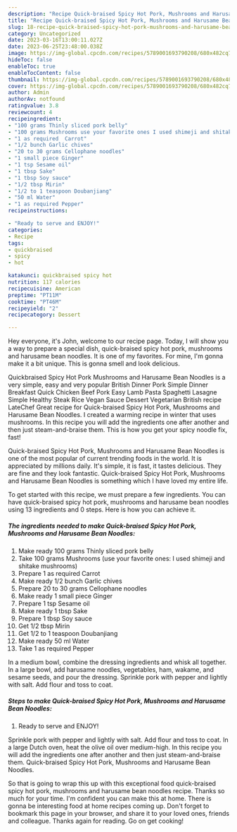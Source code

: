 ```yaml
---
description: "Recipe Quick-braised Spicy Hot Pork, Mushrooms and Harusame Bean Noodles yang Delicious"
title: "Recipe Quick-braised Spicy Hot Pork, Mushrooms and Harusame Bean Noodles yang Delicious"
slug: 18-recipe-quick-braised-spicy-hot-pork-mushrooms-and-harusame-bean-noodles-yang-delicious
category: Uncategorized
date: 2023-03-16T13:00:11.027Z
date: 2023-06-25T23:48:00.038Z
image: https://img-global.cpcdn.com/recipes/5789001693790208/680x482cq70/quick-braised-spicy-hot-pork-mushrooms-and-harusame-bean-noodles-recipe-main-photo.jpg
hideToc: false
enableToc: true
enableTocContent: false
thumbnail: https://img-global.cpcdn.com/recipes/5789001693790208/680x482cq70/quick-braised-spicy-hot-pork-mushrooms-and-harusame-bean-noodles-recipe-main-photo.jpg
cover: https://img-global.cpcdn.com/recipes/5789001693790208/680x482cq70/quick-braised-spicy-hot-pork-mushrooms-and-harusame-bean-noodles-recipe-main-photo.jpg
author: Admin
authorAv: notfound
ratingvalue: 3.8
reviewcount: 4
recipeingredient:
- "100 grams Thinly sliced pork belly"
- "100 grams Mushrooms use your favorite ones I used shimeji and shitake mushrooms"
- "1 as required  Carrot"
- "1/2 bunch Garlic chives"
- "20 to 30 grams Cellophane noodles"
- "1 small piece Ginger"
- "1 tsp Sesame oil"
- "1 tbsp Sake"
- "1 tbsp Soy sauce"
- "1/2 tbsp Mirin"
- "1/2 to 1 teaspoon Doubanjiang"
- "50 ml Water"
- "1 as required Pepper"
recipeinstructions:

- "Ready to serve and ENJOY!"
categories:
- Recipe
tags:
- quickbraised
- spicy
- hot

katakunci: quickbraised spicy hot 
nutrition: 117 calories
recipecuisine: American
preptime: "PT11M"
cooktime: "PT46M"
recipeyield: "2"
recipecategory: Dessert

---
```



Hey everyone, it's John, welcome to our recipe page. Today, I will show you a way to prepare a special dish, quick-braised spicy hot pork, mushrooms and harusame bean noodles. It is one of my favorites. For mine, I'm gonna make it a bit unique. This is gonna smell and look delicious.

Quickbraised Spicy Hot Pork Mushrooms and Harusame Bean Noodles is a very simple, easy and very popular British Dinner Pork Simple Dinner Breakfast Quick Chicken Beef Pork Easy Lamb Pasta Spaghetti Lasagne Simple Healthy Steak Rice Vegan Sauce Dessert Vegetarian British recipe LateChef Great recipe for Quick-braised Spicy Hot Pork, Mushrooms and Harusame Bean Noodles. I created a warming recipe in winter that uses mushrooms. In this recipe you will add the ingredients one after another and then just steam-and-braise them. This is how you get your spicy noodle fix, fast!

Quick-braised Spicy Hot Pork, Mushrooms and Harusame Bean Noodles is one of the most popular of current trending foods in the world. It is appreciated by millions daily. It's simple, it is fast, it tastes delicious. They are fine and they look fantastic. Quick-braised Spicy Hot Pork, Mushrooms and Harusame Bean Noodles is something which I have loved my entire life.


To get started with this recipe, we must prepare a few ingredients. You can have quick-braised spicy hot pork, mushrooms and harusame bean noodles using 13 ingredients and 0 steps. Here is how you can achieve it.

<!--inarticleads1-->

##### The ingredients needed to make Quick-braised Spicy Hot Pork, Mushrooms and Harusame Bean Noodles:

1. Make ready 100 grams Thinly sliced pork belly
1. Take 100 grams Mushrooms (use your favorite ones: I used shimeji and shitake mushrooms)
1. Prepare 1 as required  Carrot
1. Make ready 1/2 bunch Garlic chives
1. Prepare 20 to 30 grams Cellophane noodles
1. Make ready 1 small piece Ginger
1. Prepare 1 tsp Sesame oil
1. Make ready 1 tbsp Sake
1. Prepare 1 tbsp Soy sauce
1. Get 1/2 tbsp Mirin
1. Get 1/2 to 1 teaspoon Doubanjiang
1. Make ready 50 ml Water
1. Take 1 as required Pepper


In a medium bowl, combine the dressing ingredients and whisk all together. In a large bowl, add harusame noodles, vegetables, ham, wakame, and sesame seeds, and pour the dressing. Sprinkle pork with pepper and lightly with salt. Add flour and toss to coat. 

<!--inarticleads2-->

##### Steps to make Quick-braised Spicy Hot Pork, Mushrooms and Harusame Bean Noodles:


1. Ready to serve and ENJOY!

Sprinkle pork with pepper and lightly with salt. Add flour and toss to coat. In a large Dutch oven, heat the olive oil over medium-high. In this recipe you will add the ingredients one after another and then just steam-and-braise them. Quick-braised Spicy Hot Pork, Mushrooms and Harusame Bean Noodles. 

So that is going to wrap this up with this exceptional food quick-braised spicy hot pork, mushrooms and harusame bean noodles recipe. Thanks so much for your time. I'm confident you can make this at home. There is gonna be interesting food at home recipes coming up. Don't forget to bookmark this page in your browser, and share it to your loved ones, friends and colleague. Thanks again for reading. Go on get cooking!
